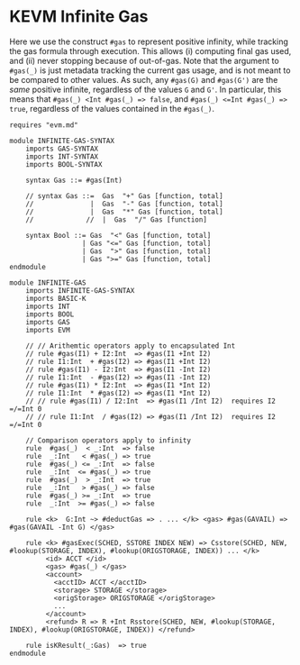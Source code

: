 KEVM Infinite Gas
=================

Here we use the construct `#gas` to represent positive infinity, while tracking the gas formula through execution.
This allows (i) computing final gas used, and (ii) never stopping because of out-of-gas.
Note that the argument to `#gas(_)` is just metadata tracking the current gas usage, and is not meant to be compared to other values.
As such, any `#gas(G)` and `#gas(G')` are the _same_ positive infinite, regardless of the values `G` and `G'`.
In particular, this means that `#gas(_) <Int #gas(_) => false`, and `#gas(_) <=Int #gas(_) => true`, regardless of the values contained in the `#gas(_)`.

```k
requires "evm.md"

module INFINITE-GAS-SYNTAX
    imports GAS-SYNTAX
    imports INT-SYNTAX
    imports BOOL-SYNTAX

    syntax Gas ::= #gas(Int)
    
    // syntax Gas ::=  Gas  "+" Gas [function, total] 
    //              |  Gas  "-" Gas [function, total]
    //              |  Gas  "*" Gas [function, total]
    //             //  |  Gas  "/" Gas [function]
    
    syntax Bool ::= Gas  "<" Gas [function, total]
                  | Gas "<=" Gas [function, total]
                  | Gas  ">" Gas [function, total]
                  | Gas ">=" Gas [function, total]
endmodule

module INFINITE-GAS
    imports INFINITE-GAS-SYNTAX
    imports BASIC-K
    imports INT
    imports BOOL
    imports GAS
    imports EVM

    // // Arithemtic operators apply to encapsulated Int 
    // rule #gas(I1) + I2:Int  => #gas(I1 +Int I2) 
    // rule I1:Int  + #gas(I2) => #gas(I1 +Int I2) 
    // rule #gas(I1) - I2:Int  => #gas(I1 -Int I2) 
    // rule I1:Int  - #gas(I2) => #gas(I1 -Int I2) 
    // rule #gas(I1) * I2:Int  => #gas(I1 *Int I2) 
    // rule I1:Int  * #gas(I2) => #gas(I1 *Int I2) 
    // // rule #gas(I1) / I2:Int  => #gas(I1 /Int I2)  requires I2 =/=Int 0
    // // rule I1:Int  / #gas(I2) => #gas(I1 /Int I2)  requires I2 =/=Int 0

    // Comparison operators apply to infinity
    rule  #gas(_)  < _:Int  => false 
    rule  _:Int   < #gas(_) => true  
    rule  #gas(_) <= _:Int  => false 
    rule  _:Int  <= #gas(_) => true  
    rule  #gas(_)  > _:Int  => true  
    rule  _:Int   > #gas(_) => false 
    rule  #gas(_) >= _:Int  => true  
    rule  _:Int  >= #gas(_) => false 

    rule <k>  G:Int ~> #deductGas => . ... </k> <gas> #gas(GAVAIL) => #gas(GAVAIL -Int G) </gas>

    rule <k> #gasExec(SCHED, SSTORE INDEX NEW) => Csstore(SCHED, NEW, #lookup(STORAGE, INDEX), #lookup(ORIGSTORAGE, INDEX)) ... </k>
         <id> ACCT </id>
         <gas> #gas(_) </gas>
         <account>
           <acctID> ACCT </acctID>
           <storage> STORAGE </storage>
           <origStorage> ORIGSTORAGE </origStorage>
           ...
         </account>
         <refund> R => R +Int Rsstore(SCHED, NEW, #lookup(STORAGE, INDEX), #lookup(ORIGSTORAGE, INDEX)) </refund>

    rule isKResult(_:Gas)  => true
endmodule
```
